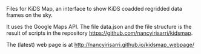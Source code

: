 Files for KiDS Map, an interface to show KiDS coadded regridded data frames on the sky.

It uses the Google Maps API. The file data.json and the file structure is the result of scripts in the repository https://github.com/nancyirisarri/kidsmap.

The (latest) web page is at http://nancyirisarri.github.io/kidsmap_webpage/
